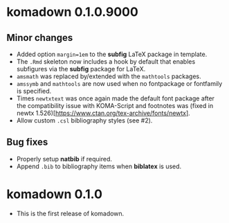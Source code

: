 # komadown 0.1.0.9000

## Minor changes
* Added option `margin=1em` to the **subfig** LaTeX package in template.
* The `.Rmd` skeleton now includes a hook by default that enables subfigures
via the **subfig** package for LaTeX.
* `amsmath` was replaced by/extended with the `mathtools` packages.
* `amssymb` and `mathtools` are now used when no fontpackage or fontfamily is
specified.
* Times `newtxtext` was once again made the default font package after the 
compatibility issue with KOMA-Script and footnotes was
(fixed in newtx 1.526)[https://www.ctan.org/tex-archive/fonts/newtx].
* Allow custom `.csl` bibliography styles (see #2).

## Bug fixes
* Properly setup **natbib** if required.
* Append `.bib` to bibliography items when **biblatex** is used.

# komadown 0.1.0

* This is the first release of komadown.

